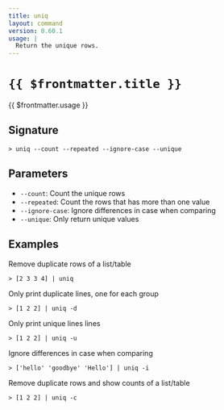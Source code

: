 ```yaml
---
title: uniq
layout: command
version: 0.60.1
usage: |
  Return the unique rows.
---
```


# `{{ $frontmatter.title }}`

<div style='white-space: pre-wrap;'>{{ $frontmatter.usage }}</div>

## Signature

```> uniq --count --repeated --ignore-case --unique```

## Parameters

 -  `--count`: Count the unique rows
 -  `--repeated`: Count the rows that has more than one value
 -  `--ignore-case`: Ignore differences in case when comparing
 -  `--unique`: Only return unique values

## Examples

Remove duplicate rows of a list/table
```shell
> [2 3 3 4] | uniq
```

Only print duplicate lines, one for each group
```shell
> [1 2 2] | uniq -d
```

Only print unique lines lines
```shell
> [1 2 2] | uniq -u
```

Ignore differences in case when comparing
```shell
> ['hello' 'goodbye' 'Hello'] | uniq -i
```

Remove duplicate rows and show counts of a list/table
```shell
> [1 2 2] | uniq -c
```
